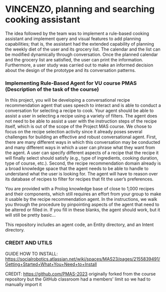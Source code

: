 # VINCENZO, planning and searching cooking assistant



The idea followed by the team was to implement a rule-based cooking assistant and implement query and visual features to add planning capabilities; that is, the assistant had the extended capability of planning the weekly diet of the user and its grocery list. The calendar and the list can be modified dynamically through conversation. Once the planned calendar and the grocery list are satisfied, the user can print the information. Furthermore, a user study was carried out to make an informed decision about the design of the prototype and its conversation patterns. 



### Implementing Rule-Based Agent for VU course PMAS (Description of the task of the course)

In this project, you will be developing a conversational recipe recommendation agent that uses speech to interact and is able to conduct a conversation for selecting a recipe to cook.  Your agent should be able to assist a user in selecting a recipe using a variety of filters. The agent does not need to be able to assist a user with the instruction steps of the recipe itself, which is out of the scope of the Project MAS course. We chose to focus on the recipe selection activity since it already poses several challenges for building an effective and robust conversational agent. First, there are many different ways in which this conversation may be conducted and many different ways in which a user can phrase what they want from the agent. A user can specify different aspects of a recipe that the recipe it will finally select should satisfy (e.g., type of ingredients, cooking duration, type of course, etc.). Second, the recipe recommendation domain already is a broad knowledge space that the agent needs to be able to handle to understand what the user is looking for. The agent will have to reason over its database of recipes to filter for recipes that fit the user’s preferences.

You are provided with a Prolog knowledge base of close to 1,000 recipes and their components, which still requires an effort from your group to make it usable by the recipe recommendation agent. In the instructions, we walk you through the procedure by pinpointing aspects of the agent that need to be altered or filled in. If you fill in these blanks, the agent should work, but it will still be pretty basic… 

This repository includes an agent code, an Entity directory, and an Intent directory.

### CREDIT AND UTILS

GUIDE HOW TO INSTALL: https://socialrobotics.atlassian.net/wiki/spaces/MAS23/pages/2155839491/Getting+Started+What+You+Need+to+Install

CREDIT: https://github.com/PMAS-2023 originally forked from the course repository but the GitHub classroom had a members' limit so we had to manually import it
